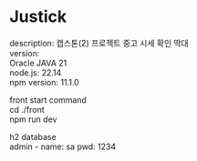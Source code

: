# Justick
description: 캡스톤(2) 프로젝트 중고 시세 확인 딱대  
version:  
Oracle JAVA 21  
node.js: 22.14  
npm version: 11.1.0  

front start command  
cd ./front  
npm run dev  

h2 database  
admin - name: sa pwd: 1234  
